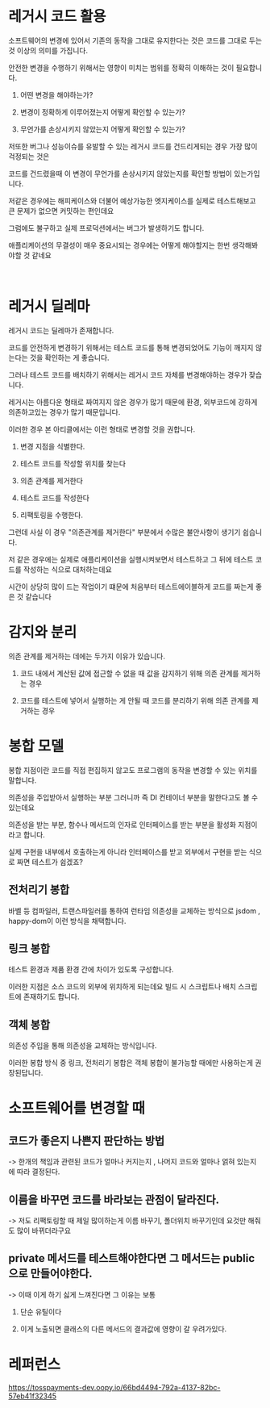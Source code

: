 # 레거시 코드 활용

소프트웨어의 변경에 있어서 기존의 동작을 그대로 유지한다는 것은 코드를 그대로 두는 것 이상의 의미를 가집니다.

안전한 변경을 수행하기 위해서는 영향이 미치는 범위를 정확히 이해하는 것이 필요합니다.

1. 어떤 변경을 해야하는가?

2. 변경이 정확하게 이루어졌는지 어떻게 확인할 수 있는가?

3. 무언가를 손상시키지 않았는지 어떻게 확인할 수 있는가?

저또한 버그나 성능이슈를 유발할 수 있는 레거시 코드를 건드리게되는 경우 가장 많이 걱정되는 것은

코드를 건드렸을때 이 변경이 무언가를 손상시키지 않았는지를 확인할 방법이 있는가입니다.

저같은 경우에는 해피케이스와 더불어 예상가능한 엣지케이스를 실제로 테스트해보고 큰 문제가 없으면 커밋하는 편인데요

그럼에도 불구하고 실제 프로덕션에서는 버그가 발생하기도 합니다.

애플리케이션의 무결성이 매우 중요시되는 경우에는 어떻게 해야할지는 한번 생각해봐야할 것 같네요

<br/>

# 레거시 딜레마

레거시 코드는 딜레마가 존재합니다.

코드를 안전하게 변경하기 위해서는 테스트 코드를 통해 변경되었어도 기능이 깨지지 않는다는 것을 확인하는 게 좋습니다.

그러나 테스트 코드를 배치하기 위해서는 레거시 코드 자체를 변경해야하는 경우가 잦습니다.

레거시는 아름다운 형태로 짜여지지 않은 경우가 많기 때문에 환경, 외부코드에 강하게 의존하고있는 경우가 많기 때문입니다.

이러한 경우 본 아티클에서는 이런 형태로 변경할 것을 권합니다.

1. 변경 지점을 식별한다.

2. 테스트 코드를 작성할 위치를 찾는다

3. 의존 관계를 제거한다

4. 테스트 코드를 작성한다

5. 리팩토링을 수행한다.

그런데 사실 이 경우 "의존관계를 제거한다" 부분에서 수많은 불안사항이 생기기 쉽습니다.

저 같은 경우에는 실제로 애플리케이션을 실행시켜보면서 테스트하고 그 뒤에 테스트 코드를 작성하는 식으로 대처하는데요

시간이 상당히 많이 드는 작업이기 떄문에 처음부터 테스트에이블하게 코드를 짜는게 좋은 것 같습니다

# 감지와 분리

의존 관계를 제거하는 데에는 두가지 이유가 있습니다.

1. 코드 내에서 계산된 값에 접근할 수 없을 때 값을 감지하기 위해 의존 관계를 제거하는 경우

2. 코드를 테스트에 넣어서 실행하는 게 안될 때 코드를 분리하기 위해 의존 관계를 제거하는 경우

# 봉합 모델

봉합 지점이란 코드를 직접 편집하지 않고도 프로그램의 동작을 변경할 수 있는 위치를 말합니다.

의존성을 주입받아서 실행하는 부분 그러니까 즉 DI 컨테이너 부분을 말한다고도 볼 수 있는데요

의존성을 받는 부분, 함수나 메서드의 인자로 인터페이스를 받는 부분을 활성화 지점이라고 합니다.

실제 구현을 내부에서 호출하는게 아니라 인터페이스를 받고 외부에서 구현을 받는 식으로 짜면 테스트가 쉽겠죠?

## 전처리기 봉합

바벨 등 컴파일러, 트랜스파일러를 통하여 런타임 의존성을 교체하는 방식으로 jsdom , happy-dom이 이런 방식을 채택합니다.

## 링크 봉합

테스트 환경과 제품 환경 간에 차이가 있도록 구성합니다.

이러한 지점은 소스 코드의 외부에 위치하게 되는데요 빌드 시 스크립트나 배치 스크립트에 존재하기도 합니다.

## 객체 봉합

의존성 주입을 통해 의존성을 교체하는 방식입니다.

이러한 봉합 방식 중 링크, 전처리기 봉합은 객체 봉합이 불가능할 때에만 사용하는게 권장된답니다.

# 소프트웨어를 변경할 때

## 코드가 좋은지 나쁜지 판단하는 방법

-> 한개의 책임과 관련된 코드가 얼마나 커지는지 , 나머지 코드와 얼마나 얽혀 있는지에 따라 결정된다.

## 이름을 바꾸면 코드를 바라보는 관점이 달라진다.

-> 저도 리팩토링할 때 제일 많이하는게 이름 바꾸기, 폴더위치 바꾸기인데 요것만 해줘도 많이 바뀌더라구요

## private 메서드를 테스트해야한다면 그 메서드는 public으로 만들어야한다.

-> 이때 이게 하기 싫게 느껴진다면 그 이유는 보통

1. 단순 유틸이다

2. 이게 노출되면 클래스의 다른 메서드의 결과값에 영향이 갈 우려가있다.

# 레퍼런스

https://tosspayments-dev.oopy.io/66bd4494-792a-4137-82bc-57eb41f32345
